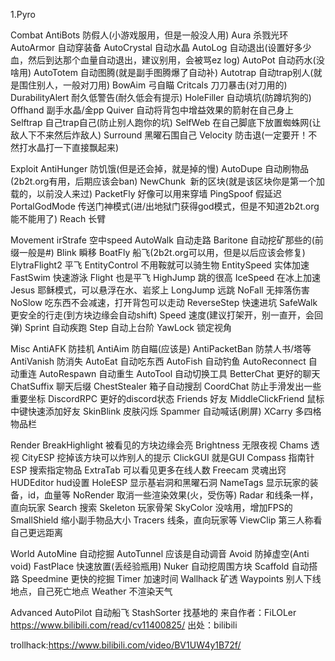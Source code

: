 1.Pyro

Combat
AntiBots 防假人(小游戏服用，但是一般没人用)
Aura 杀戮光环
AutoArmor 自动穿装备
AutoCrystal 自动水晶
AutoLog 自动退出(设置好多少血，然后到达那个血量自动退出，建议别用，会被骂ez log)
AutoPot 自动药水(没啥用)
AutoTotem 自动图腾(就是副手图腾爆了自动补)
Autotrap 自动trap别人(就是围住别人，一般对刀用)
BowAim 弓自瞄
Critcals 刀刀暴击(对刀用的)
DurabilityAlert 耐久低警告(耐久低会有提示)
HoleFiller 自动填坑(防蹲坑狗的)
Offhand 副手水晶/金pp
Quiver 自动将背包中增益效果的箭射在自己身上
Selftrap 自己trap自己(防止别人跑你的坑)
SelfWeb 在自己脚底下放置蜘蛛网(让敌人下不来然后炸敌人)
Surround 黑曜石围自己
Velocity 防击退(一定要开！不然打水晶打一下直接飘起来)

Exploit
AntiHunger 防饥饿(但是还会掉，就是掉的慢)
AutoDupe 自动刷物品(2b2t.org有用，后期应该会ban)
NewChunk  新的区块(就是该区块你是第一个加载的，以前没人来过)
PacketFly 好像可以用来穿墙
PingSpoof 假延迟
PortalGodMode 传送门神模式(进/出地狱门获得god模式，但是不知道2b2t.org能不能用了)
Reach 长臂

Movement
irStrafe 空中speed
AutoWalk 自动走路
Baritone 自动挖矿那些的(前缀一般是#)
Blink 瞬移
BoatFly 船飞(2b2t.org可以用，但是以后应该会修复)
ElytraFlight2 平飞
EntityControl 不用鞍就可以骑生物
EntitySpeed 实体加速
FastSwim 快速游泳
Flight 也是平飞
HighJump 跳的很高
IceSpeed 在冰上加速
Jesus 耶稣模式，可以悬浮在水、岩浆上
LongJump 远跳
NoFall 无摔落伤害
NoSlow 吃东西不会减速，打开背包可以走动
ReverseStep 快速进坑
SafeWalk 更安全的行走(到方块边缘会自动shift)
Speed 速度(建议打架开，别一直开，会回弹)
Sprint 自动疾跑
Step 自动上台阶
YawLock 锁定视角

Misc
AntiAFK 防挂机
AntiAim 防自瞄(应该是)
AntiPacketBan 防禁人书/塔等
AntiVanish 防消失
AutoEat 自动吃东西
AutoFish 自动钓鱼
AutoReconnect 自动重连
AutoRespawn 自动重生
AutoTool 自动切换工具
BetterChat 更好的聊天
ChatSuffix 聊天后缀
ChestStealer 箱子自动搜刮
CoordChat 防止手滑发出一些重要坐标
DiscordRPC 更好的discord状态
Friends 好友
MiddleClickFriend 鼠标中键快速添加好友
SkinBlink 皮肤闪烁
Spammer 自动喊话(刷屏)
XCarry 多四格物品栏

Render
BreakHighlight 被看见的方块边缘会亮
Brightness 无限夜视
Chams 透视
CityESP 挖掉该方块可以炸别人的提示
ClickGUI 就是GUI
Compass 指南针
ESP 搜索指定物品
ExtraTab 可以看见更多在线人数
Freecam 灵魂出窍
HUDEditor hud设置
HoleESP 显示基岩洞和黑曜石洞
NameTags 显示玩家的装备，id，血量等
NoRender 取消一些渲染效果(火，受伤等)
Radar 和线条一样，直向玩家
Search 搜索
Skeleton 玩家骨架
SkyColor 没啥用，增加FPS的
SmallShield 缩小副手物品大小
Tracers 线条，直向玩家等
ViewClip 第三人称看自己更远距离

World
AutoMine 自动挖掘
AutoTunnel 应该是自动调音
Avoid 防掉虚空(Anti void)
FastPlace 快速放置(丢经验瓶用)
Nuker 自动挖周围方块
Scaffold 自动搭路
Speedmine 更快的挖掘
Timer 加速时间
Wallhack 矿透
Waypoints 别人下线地点，自己死亡地点
Weather 不渲染天气

Advanced
AutoPilot 自动船飞
StashSorter 找基地的 
来自作者：FiLOLer https://www.bilibili.com/read/cv11400825/ 出处：bilibili

trollhack:https://www.bilibili.com/video/BV1UW4y1B72f/
